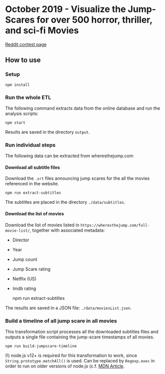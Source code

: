 # October 2019 - Visualize the Jump-Scares for over 500 horror, thriller, and sci-fi Movies

[Reddit contest page](https://www.reddit.com/r/dataisbeautiful/comments/dei68x/battle_dataviz_battle_for_the_month_of_october/)

## How to use

### Setup

    npm install
    
### Run the whole ETL

The following command extracts data from the online database and run the analysis scripts:

    npm start
    
Results are saved in the directory `output`.


### Run individual steps

The following data can be extracted from wheresthejump.com

#### Download all subtitle files

Download the `.srt` files announcing jump scares for the all the movies referenced in the website.

    npm run extract-subtitles
    
The subtitles are placed in the directory `./data/subtitles`.

#### Download the list of movies

Download the list of movies listed in `https://wheresthejump.com/full-movie-list/`, together with associated metadata:

* Director
* Year
* Jump count
* Jump Scare rating
* Netflix (US)
* Imdb rating

    npm run extract-subtitles

The results are saved in a JSON file: `./data/moviesList.json`.

### Build a timeline of all jump scare in all movies

This transformation script processes all the downloaded subtitles files and outputs a single file containing the jump-scare timestamps of all movies.

    npm run build-jumpscare-timeline

(!) node.js v12+ is required for this transformation to work, since `String.prototype.matchAll()` is used. Can be replaced by `Regexp.exec` in order to run on older versions of node.js (c.f. [MDN Article](https://developer.mozilla.org/en-US/docs/Web/JavaScript/Reference/Global_Objects/String/matchAll).
